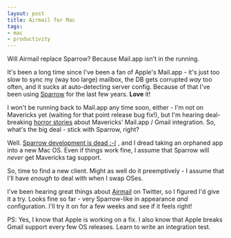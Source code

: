 ```yaml
---
layout: post
title: Airmail for Mac
tags:
- mac
- productivity
---
```

Will Airmail replace Sparrow?  Because Mail.app isn\'t in the running.

It\'s been a long time since I\'ve been a fan of Apple\'s Mail.app - it\'s just too slow to sync my (way too large) mailbox, the DB gets corrupted *way* too often, and it sucks at auto-detecting server config.  Because of that I\'ve been using [Sparrow](http://sparrowmailapp.com/mac.php) for the last few years.  **Love** it!

I won\'t be running back to Mail.app any time soon, either - I\'m not on Mavericks yet (waiting for that point release bug fix!), but I\'m hearing deal-breaking [horror stories](https://twitter.com/rands/status/397745749259079680) about Mavericks\' Mail.app / Gmail integration.   So, what\'s the big deal - stick with Sparrow, right?

Well.  [Sparrow development is dead :-(](http://sparrowmailapp.com) , and I dread taking an orphaned app into a new Mac OS.  Even if things work fine, I assume that Sparrow will *never* get Mavericks tag support.  

So, time to find a new client.  Might as well do it preemptively - I assume that I\'ll have *enough* to deal with when I swap OSes.

I\'ve been hearing great things about [Airmail](http://airmailapp.com/) on Twitter, so I figured I\'d give it a try.  Looks fine so far - very Sparrow-like in appearance *and* configuration.  I\'ll try it on for a few weeks and see if it feels right!

PS: Yes, I know that Apple is working on a fix.  I also know that Apple breaks Gmail support every few OS releases.  Learn to write an integration test.